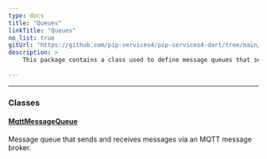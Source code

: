 ```yaml
---
type: docs
title: "Queues"
linkTitle: "Queues"
no_list: true
gitUrl: "https://github.com/pip-services4/pip-services4-dart/tree/main/pip-services4-mqtt-dart"
description: >
    This package contains a class used to define message queues that send and receive messages via an MQTT broker.
    
---
```

---

<div class="module-body"> 

### Classes

#### [MqttMessageQueue](mqtt_message_queue)
Message queue that sends and receives messages via an MQTT message broker.

</div>

